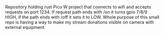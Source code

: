 Repository holding rust Pico W project that connects to wifi and accepts requests on port 1234.
If request path ends with /on it turns gpio 7/8/9 HIGH, if the path ends with /off it sets it to LOW. Whole purpose of this small repo is having a way to make my stream donations visible on camera with external equipment.
